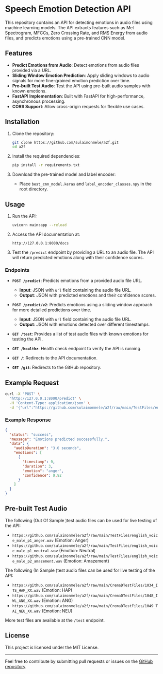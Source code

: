 # Speech Emotion Detection API

This repository contains an API for detecting emotions in audio files using machine learning models. The API extracts features such as Mel Spectrogram, MFCCs, Zero Crossing Rate, and RMS Energy from audio files, and predicts emotions using a pre-trained CNN model.

## Features

- **Predict Emotions from Audio**: Detect emotions from audio files provided via a URL.
- **Sliding Window Emotion Prediction**: Apply sliding windows to audio signals for more fine-grained emotion prediction over time.
- **Pre-built Test Audio**: Test the API using pre-built audio samples with known emotions.
- **FastAPI Implementation**: Built with FastAPI for high-performance, asynchronous processing.
- **CORS Support**: Allow cross-origin requests for flexible use cases.

## Installation

1. Clone the repository:
   ```bash
   git clone https://github.com/sulaimonmele/a2f.git
   cd a2f
   ```

2. Install the required dependencies:
   ```bash
   pip install -r requirements.txt
   ```

3. Download the pre-trained model and label encoder:
   - Place `best_cnn_model.keras` and `label_encoder_classes.npy` in the root directory.

## Usage

1. Run the API:
   ```bash
   uvicorn main:app --reload
   ```

2. Access the API documentation at:
   ```
   http://127.0.0.1:8000/docs
   ```

3. Test the `/predict` endpoint by providing a URL to an audio file. The API will return predicted emotions along with their confidence scores.

### Endpoints

- **`POST /predict`**: Predicts emotions from a provided audio file URL.
  - **Input**: JSON with `url` field containing the audio file URL.
  - **Output**: JSON with predicted emotions and their confidence scores.

- **`POST /predict/v2`**: Predicts emotions using a sliding window approach for more detailed predictions over time.
  - **Input**: JSON with `url` field containing the audio file URL.
  - **Output**: JSON with emotions detected over different timestamps.

- **`GET /test`**: Provides a list of test audio files with known emotions for testing the API.

- **`GET /healthz`**: Health check endpoint to verify the API is running.

- **`GET /`**: Redirects to the API documentation.

- **`GET /git`**: Redirects to the GitHub repository.

## Example Request

```bash
curl -X 'POST' \
  'http://127.0.0.1:8000/predict' \
  -H 'Content-Type: application/json' \
  -d '{"url":"https://github.com/sulaimonmele/a2f/raw/main/TestFiles/english_voice_male_p1_anger.wav"}'
```

### Example Response

```json
{
  "status": "success",
  "message": "Emotions predicted successfully.",
  "data": {
    "audioDuration": "3.0 seconds",
    "emotions": [
      {
        "timestamp": 0,
        "duration": 3,
        "emotion": "anger",
        "confidence": 0.92
      }
    ]
  }
}
```

## Pre-built Test Audio

The following (Out Of Sample )test audio files can be used for live testing of the API:

- `https://github.com/sulaimonmele/a2f/raw/main/TestFiles/english_voice_male_p1_anger.wav` (Emotion: Anger)
- `https://github.com/sulaimonmele/a2f/raw/main/TestFiles/english_voice_male_p1_neutral.wav` (Emotion: Neutral)
- `https://github.com/sulaimonmele/a2f/raw/main/TestFiles/english_voice_male_p2_amazement.wav` (Emotion: Amazement)

The following (In Sample )test audio files can be used for live testing of the API:

- `https://github.com/sulaimonmele/a2f/raw/main/CremaDTestFiles/1034_ITS_HAP_XX.wav` (Emotion: HAP)
- `https://github.com/sulaimonmele/a2f/raw/main/CremaDTestFiles/1048_IWL_ANG_XX.wav` (Emotion: ANG)
- `https://github.com/sulaimonmele/a2f/raw/main/CremaDTestFiles/1049_TAI_NEU_XX.wav` (Emotion: NEU)

More test files are available at the `/test` endpoint.

## License

This project is licensed under the MIT License.

---

Feel free to contribute by submitting pull requests or issues on the [GitHub repository](https://github.com/sulaimonmele/a2f).
